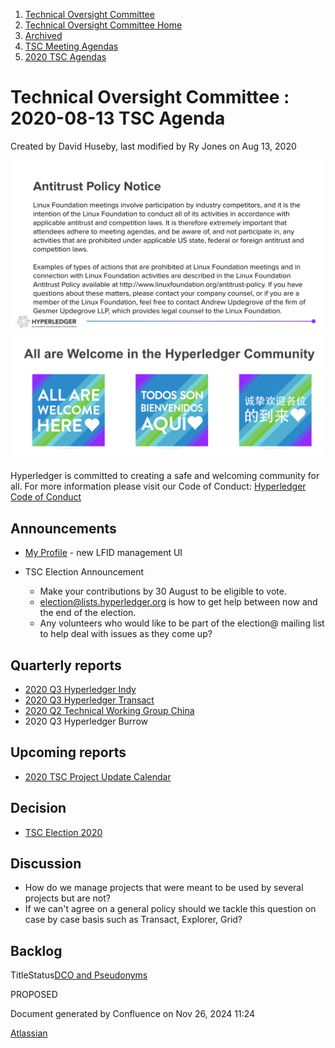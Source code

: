 1. [Technical Oversight Committee](index.html)
2. [Technical Oversight Committee Home](Technical-Oversight-Committee-Home_21430274.html)
3. [Archived](Archived_21447696.html)
4. [TSC Meeting Agendas](TSC-Meeting-Agendas_21448768.html)
5. [2020 TSC Agendas](2020-TSC-Agendas_21449891.html)

# Technical Oversight Committee : 2020-08-13 TSC Agenda

Created by David Huseby, last modified by Ry Jones on Aug 13, 2020

![](attachments/21431877/21448548.png?height=250) ![](attachments/21431877/21448549.png?height=250)

Hyperledger is committed to creating a safe and welcoming community for all. For more information please visit our Code of Conduct: [Hyperledger Code of Conduct](https://lf-hyperledger.atlassian.net/wiki/spaces/HYP/pages/19595281/Hyperledger+Code+of+Conduct)

## Announcements

- [My Profile](https://myprofile.linuxfoundation.org/) - new LFID management UI
- TSC Election Announcement
  
  - Make your contributions by 30 August to be eligible to vote.
  - [election@lists.hyperledger.org](mailto:election@lists.hyperledger.org) is how to get help between now and the end of the election.
  - Any volunteers who would like to be part of the election@ mailing list to help deal with issues as they come up?

## Quarterly reports

- [2020 Q3 Hyperledger Indy](2020-Q3-Hyperledger-Indy_21439803.html)
- [2020 Q3 Hyperledger Transact](2020-Q3-Hyperledger-Transact_21439901.html)
- [2020 Q2 Technical Working Group China](https://lf-hyperledger.atlassian.net/wiki/spaces/HYP/pages/19609970/2020+Q2+Technical+Working+Group+China)
- 2020 Q3 Hyperledger Burrow

## Upcoming reports

- [2020 TSC Project Update Calendar](https://lf-hyperledger.atlassian.net/wiki/display/TSC/2020+TSC+Project+Update+Calendar)

## Decision

- [TSC Election 2020](TSC-Election-2020_21434260.html)

## Discussion

- How do we manage projects that were meant to be used by several projects but are not?
- If we can't agree on a general policy should we tackle this question on case by case basis such as Transact, Explorer, Grid?

## Backlog

TitleStatus[DCO and Pseudonyms](/wiki/spaces/TSC/pages/21430435/DCO+and+Pseudonyms)

PROPOSED 

Document generated by Confluence on Nov 26, 2024 11:24

[Atlassian](http://www.atlassian.com/)
